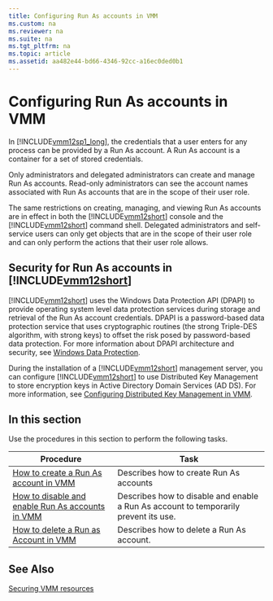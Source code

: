 ```yaml
---
title: Configuring Run As accounts in VMM
ms.custom: na
ms.reviewer: na
ms.suite: na
ms.tgt_pltfrm: na
ms.topic: article
ms.assetid: aa482e44-bd66-4346-92cc-a16ec0ded0b1
---
```

# Configuring Run As accounts in VMM
In [!INCLUDE[vmm12sp1_long](../../includes/vmm12sp1_long_md.md)], the credentials that a user enters for any process can be provided by a Run As account. A Run As account is a container for a set of stored credentials.

Only administrators and delegated administrators can create and manage Run As accounts. Read\-only administrators can see the account names associated with Run As accounts that are in the scope of their user role.

The same restrictions on creating, managing, and viewing Run As accounts are in effect in both the [!INCLUDE[vmm12short](../../includes/vmm12short_md.md)] console and the [!INCLUDE[vmm12short](../../includes/vmm12short_md.md)] command shell. Delegated administrators and self\-service users can only get objects that are in the scope of their user role and can only perform the actions that their user role allows.

## Security for Run As accounts in [!INCLUDE[vmm12short](../../includes/vmm12short_md.md)]
[!INCLUDE[vmm12short](../../includes/vmm12short_md.md)] uses the Windows Data Protection API \(DPAPI\) to provide operating system level data protection services during storage and retrieval of the Run As account credentials. DPAPI is a password\-based data protection service that uses cryptographic routines \(the strong Triple\-DES algorithm, with strong keys\) to offset the risk posed by password\-based data protection. For more information about DPAPI architecture and security, see [Windows Data Protection](http://msdn.microsoft.com/library/ms995355).

During the installation of a [!INCLUDE[vmm12short](../../includes/vmm12short_md.md)] management server, you can configure [!INCLUDE[vmm12short](../../includes/vmm12short_md.md)] to use Distributed Key Management to store encryption keys in Active Directory Domain Services \(AD DS\). For more information, see [Configuring Distributed Key Management in VMM](../Deploy/Configuring-Distributed-Key-Management-in-VMM.md).

## In this section
Use the procedures in this section to perform the following tasks.

|Procedure|Task|
|-------------|--------|
|[How to create a Run As account in VMM](How-to-create-a-Run-As-account-in-VMM.md)|Describes how to create Run As accounts|
|[How to disable and enable Run As accounts in VMM](How-to-disable-and-enable-Run-As-accounts-in-VMM.md)|Describes how to disable and enable a Run As account to temporarily prevent its use.|
|[How to delete a Run as Account in VMM](How-to-delete-a-Run-As-account-in-VMM.md)|Describes how to delete a Run As account.|

## See Also
[Securing VMM resources](Securing-VMM-resources.md)


